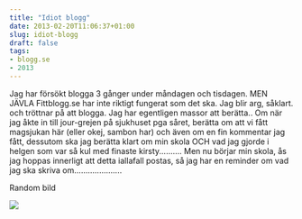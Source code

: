 ```yaml
---
title: "Idiot blogg"
date: 2013-02-20T11:06:37+01:00
slug: idiot-blogg
draft: false
tags:
- blogg.se
- 2013
---
```

Jag har försökt blogga 3 gånger under måndagen och tisdagen. MEN JÄVLA Fittblogg.se har inte riktigt fungerat som det ska. Jag blir arg, såklart. och tröttnar på att blogga. Jag har egentligen massor att berätta.. Om när jag åkte in till jour-grejen på sjukhuset pga såret, berätta om att vi fått magsjukan här (eller okej, sambon har) och även om en fin kommentar jag fått, dessutom ska jag berätta klart om min skola OCH vad jag gjorde i helgen som var så kul med finaste kirsty.......... Men nu börjar min skola, ås jag hoppas innerligt att detta iallafall postas, så jag har en reminder om vad jag ska skriva om.....................

  
Random bild

![](/assets/images/blogg.se/tulips_5124a027e087c3245671127d.jpg)